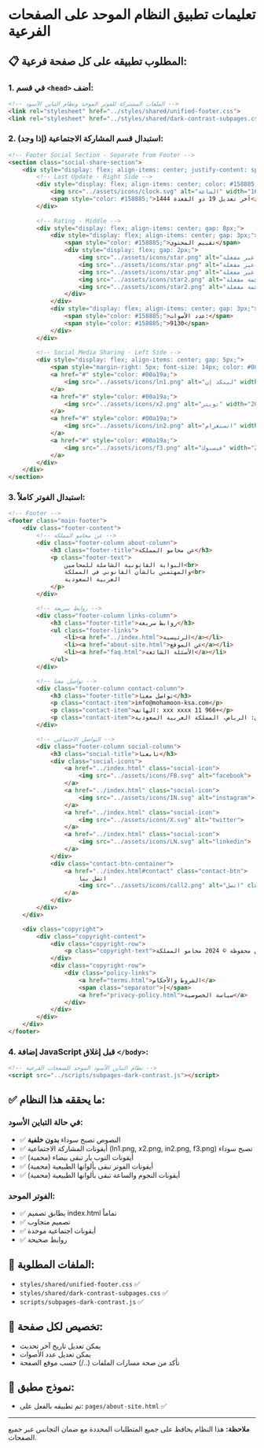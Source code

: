 # تعليمات تطبيق النظام الموحد على الصفحات الفرعية

## 📋 المطلوب تطبيقه على كل صفحة فرعية:

### 1. في قسم `<head>` أضف:
```html
<!-- الملفات المشتركة للفوتر الموحد ونظام التباين الأسود -->
<link rel="stylesheet" href="../styles/shared/unified-footer.css">
<link rel="stylesheet" href="../styles/shared/dark-contrast-subpages.css">
```

### 2. استبدال قسم المشاركة الاجتماعية (إذا وجد):
```html
<!-- Footer Social Section - Separate from Footer -->
<section class="social-share-section">
    <div style="display: flex; align-items: center; justify-content: space-between; background-color: rgb(245, 245, 245); border-radius: 143px; padding: 10px 20px; margin: 40px 0px 20px; width: 1200px; height: 91px; font-size: 12.8px;">
        <!-- Last Update - Right Side -->
        <div style="display: flex; align-items: center; color: #158885; font-size: 16px;">
            <img src="../assets/icons/clock.svg" alt="الساعة" width="16" height="16" style="margin-left: 5px;">
            <span style="color: #158885;">آخر تعديل 19 ذو القعدة 1444</span>
        </div>
        
        <!-- Rating - Middle -->
        <div style="display: flex; align-items: center; gap: 8px;">
            <div style="display: flex; align-items: center; gap: 3px;">
                <span style="color: #158885;">تقييم المحتوى</span>
                <div style="display: flex; gap: 2px;">
                    <img src="../assets/icons/star.png" alt="نجمة غير مفعلة" width="16" height="16">
                    <img src="../assets/icons/star.png" alt="نجمة غير مفعلة" width="16" height="16">
                    <img src="../assets/icons/star.png" alt="نجمة غير مفعلة" width="16" height="16">
                    <img src="../assets/icons/star2.png" alt="نجمة مفعلة" width="16" height="16">
                    <img src="../assets/icons/star2.png" alt="نجمة مفعلة" width="16" height="16">
                </div>
            </div>
            <div style="display: flex; align-items: center; gap: 3px;">
                <span style="color: #158885;">عدد الأصوات:</span>
                <span style="color: #158885;">9130</span>
            </div>
        </div>
        
        <!-- Social Media Sharing - Left Side -->
        <div style="display: flex; align-items: center; gap: 5px;">
            <span style="margin-right: 5px; font-size: 14px; color: #00a19a;">شارك على</span>
            <a href="#" style="color: #00a19a;">
                <img src="../assets/icons/ln1.png" alt="لينكد إن" width="26" height="26">
            </a>
            <a href="#" style="color: #00a19a;">
                <img src="../assets/icons/x2.png" alt="تويتر" width="26" height="26">
            </a>
            <a href="#" style="color: #00a19a;">
                <img src="../assets/icons/in2.png" alt="انستغرام" width="26" height="26">
            </a>
            <a href="#" style="color: #00a19a;">                
                <img src="../assets/icons/f3.png" alt="فيسبوك" width="26" height="26">
            </a>
        </div>   
    </div>
</section>
```

### 3. استبدال الفوتر كاملاً:
```html
<!-- Footer -->
<footer class="main-footer">
    <div class="footer-content">
        <!-- عن محامو المملكة -->
        <div class="footer-column about-column">
            <h3 class="footer-title">عن محامو المملكة</h3>
            <p class="footer-text">
                البوابة القانونية الشاملة للمحامين<br>
                والمهتمين بالشأن القانوني في المملكة<br>
                العربية السعودية
            </p>
        </div>

        <!-- روابط سريعة -->
        <div class="footer-column links-column">
            <h3 class="footer-title">روابط سريعة</h3>
            <ul class="footer-links">
                <li><a href="../index.html">الرئيسية</a></li>
                <li><a href="about-site.html">عن الموقع</a></li>
                <li><a href="faq.html">الأسئلة الشائعة</a></li>
            </ul>
        </div>

        <!-- تواصل معنا -->
        <div class="footer-column contact-column">
            <h3 class="footer-title">تواصل معنا</h3>
            <p class="contact-item">info@mohamoon-ksa.com</p>
            <p class="contact-item">الهاتف: xxx xxxx 11 966+</p>
            <p class="contact-item">العنوان: الرياض، المملكة العربية السعودية</p>
        </div>

        <!-- التواصل الاجتماعي -->
        <div class="footer-column social-column">
            <h3 class="social-title">تابعنا</h3>
            <div class="social-icons">
                <a href="../index.html" class="social-icon">
                    <img src="../assets/icons/FB.svg" alt="facebook">
                </a>
                <a href="../index.html" class="social-icon">
                    <img src="../assets/icons/IN.svg" alt="instagram">
                </a>
                <a href="../index.html" class="social-icon">
                    <img src="../assets/icons/X.svg" alt="twitter">
                </a>
                <a href="../index.html" class="social-icon">
                    <img src="../assets/icons/LN.svg" alt="linkedin">
                </a>
            </div>
            <div class="contact-btn-container">
                <a href="../index.html#contact" class="contact-btn">
                    اتصل بنا
                    <img src="../assets/icons/call2.png" alt="اتصل" class="contact-btn-icon">
                </a>
            </div>
        </div>
    </div>

    <div class="copyright">
        <div class="copyright-content">
            <div class="copyright-row">
                <p class="copyright-text">جميع الحقوق محفوظة © 2024 محامو المملكة</p>
            </div>
            <div class="copyright-row">
                <div class="policy-links">
                    <a href="terms.html">الشروط والأحكام</a>
                    <span class="separator">|</span>
                    <a href="privacy-policy.html">سياسة الخصوصية</a>
                </div>
            </div>
        </div>
    </div>
</footer>
```

### 4. إضافة JavaScript قبل إغلاق `</body>`:
```html
<!-- نظام التباين الأسود الموحد للصفحات الفرعية -->
<script src="../scripts/subpages-dark-contrast.js"></script>
```

## ✅ ما يحققه هذا النظام:

### في حالة التباين الأسود:
- ✅ النصوص تصبح سوداء **بدون خلفية**
- ✅ أيقونات المشاركة الاجتماعية (ln1.png, x2.png, in2.png, f3.png) تصبح سوداء
- ✅ أيقونات التوب بار تبقى بيضاء (محمية)
- ✅ أيقونات الفوتر تبقى بألوانها الطبيعية (محمية)
- ✅ أيقونات النجوم والساعة تبقى بألوانها الطبيعية (محمية)

### الفوتر الموحد:
- ✅ يطابق تصميم index.html تماماً
- ✅ تصميم متجاوب
- ✅ أيقونات اجتماعية موحدة
- ✅ روابط صحيحة

## 📂 الملفات المطلوبة:
- `styles/shared/unified-footer.css` ✅
- `styles/shared/dark-contrast-subpages.css` ✅  
- `scripts/subpages-dark-contrast.js` ✅

## 🔧 تخصيص لكل صفحة:
- يمكن تعديل تاريخ آخر تحديث
- يمكن تعديل عدد الأصوات
- تأكد من صحة مسارات الملفات (../) حسب موقع الصفحة

## 📝 نموذج مطبق:
- تم تطبيقه بالفعل على: `pages/about-site.html` ✅

---
**ملاحظة:** هذا النظام يحافظ على جميع المتطلبات المحددة مع ضمان التجانس عبر جميع الصفحات. 